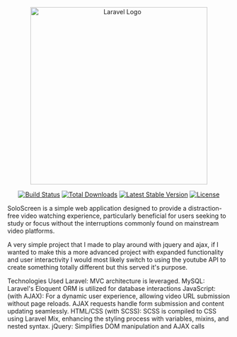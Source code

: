 <p align="center"><a href="https://laravel.com" target="_blank"><img src="https://raw.githubusercontent.com/laravel/art/master/logo-lockup/5%20SVG/2%20CMYK/1%20Full%20Color/laravel-logolockup-cmyk-red.svg" width="400" alt="Laravel Logo"></a></p>

<p align="center">
<a href="https://github.com/laravel/framework/actions"><img src="https://github.com/laravel/framework/workflows/tests/badge.svg" alt="Build Status"></a>
<a href="https://packagist.org/packages/laravel/framework"><img src="https://img.shields.io/packagist/dt/laravel/framework" alt="Total Downloads"></a>
<a href="https://packagist.org/packages/laravel/framework"><img src="https://img.shields.io/packagist/v/laravel/framework" alt="Latest Stable Version"></a>
<a href="https://packagist.org/packages/laravel/framework"><img src="https://img.shields.io/packagist/l/laravel/framework" alt="License"></a>
</p>
SoloScreen is a simple web application designed to provide a distraction-free video watching experience, particularly beneficial for users seeking to study or focus without the interruptions commonly found on mainstream video platforms. 

A very simple project that I made to play around with jquery and ajax, if I wanted to make this a more advanced project with expanded functionality and user interactivity I would most likely switch to using the youtube API to create something totally different but this served it's purpose.

Technologies Used
Laravel: MVC architecture is leveraged.
MySQL:  Laravel's Eloquent ORM is utilized for database interactions 
JavaScript: (with AJAX): For a dynamic user experience, allowing video URL submission without page reloads. AJAX requests handle form submission and content updating seamlessly.
HTML/CSS (with SCSS): SCSS is compiled to CSS using Laravel Mix, enhancing the styling process with variables, mixins, and nested syntax.
jQuery: Simplifies DOM manipulation and AJAX calls
